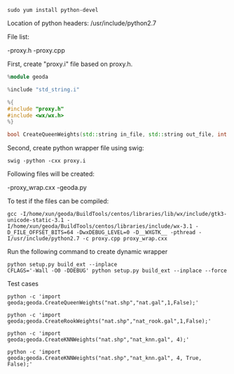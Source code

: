 ```
sudo yum install python-devel
```

Location of python headers: /usr/include/python2.7

File list:

-proxy.h
-proxy.cpp

First, create "proxy.i" file based on proxy.h.
```c++
%module geoda

%include "std_string.i"

%{
#include "proxy.h"
#include <wx/wx.h>
%}

bool CreateQueenWeights(std::string in_file, std::string out_file, int order);
```

Second, create python wrapper file using swig:

```
swig -python -cxx proxy.i
```

Following files will be created:

-proxy_wrap.cxx
-geoda.py

To test if the files can be compiled:
```
gcc -I/home/xun/geoda/BuildTools/centos/libraries/lib/wx/include/gtk3-unicode-static-3.1 -I/home/xun/geoda/BuildTools/centos/libraries/include/wx-3.1 -D_FILE_OFFSET_BITS=64 -DwxDEBUG_LEVEL=0 -D__WXGTK__ -pthread -I/usr/include/python2.7 -c proxy.cpp proxy_wrap.cxx
```

Run the following command to create dynamic wrapper
```
python setup.py build_ext --inplace
CFLAGS='-Wall -O0 -DDEBUG' python setup.py build_ext --inplace --force
```

Test cases
```
python -c 'import geoda;geoda.CreateQueenWeights("nat.shp","nat.gal",1,False);'

python -c 'import geoda;geoda.CreateRookWeights("nat.shp","nat_rook.gal",1,False);'

python -c 'import geoda;geoda.CreateKNNWeights("nat.shp","nat_knn.gal", 4);'

python -c 'import geoda;geoda.CreateKNNWeights("nat.shp","nat_knn.gal", 4, True, False);'

```
 



